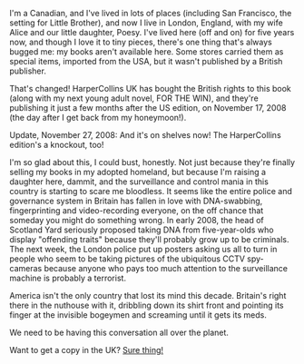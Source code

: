 I'm a Canadian, and I've lived in lots of places (including San Francisco,
the setting for Little Brother), and now I live in London, England, with
my wife Alice and our little daughter, Poesy. I've lived here (off and on)
for five years now, and though I love it to tiny pieces, there's one thing
that's always bugged me: my books aren't available here. Some stores
carried them as special items, imported from the USA, but it wasn't
published by a British publisher.

That's changed! HarperCollins UK has bought the British rights to this
book (along with my next young adult novel, FOR THE WIN), and they're
publishing it just a few months after the US edition, on November 17, 2008
(the day after I get back from my honeymoon!).

Update, November 27, 2008: And it's on shelves now! The HarperCollins
edition's a knockout, too!

I'm so glad about this, I could bust, honestly. Not just because they're
finally selling my books in my adopted homeland, but because I'm raising
a daughter here, dammit, and the surveillance and control mania in this
country is starting to scare me bloodless. It seems like the entire police
and governance system in Britain has fallen in love with DNA-swabbing,
fingerprinting and video-recording everyone, on the off chance that
someday you might do something wrong. In early 2008, the head of Scotland
Yard seriously proposed taking DNA from five-year-olds who display
"offending traits" because they'll probably grow up to be criminals. The
next week, the London police put up posters asking us all to turn in
people who seem to be taking pictures of the ubiquitous CCTV spy-cameras
because anyone who pays too much attention to the surveillance machine is
probably a terrorist.

America isn't the only country that lost its mind this decade. Britain's
right there in the nuthouse with it, dribbling down its shirt front and
pointing its finger at the invisible bogeymen and screaming until it gets
its meds.

We need to be having this conversation all over the planet.

Want to get a copy in the UK? [Sure
thing!](http://craphound.com/littlebrother/buy/#uk)
